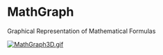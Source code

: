 # MathGraph
 Graphical Representation of Mathematical Formulas

<a href="https://gifyu.com/image/vMJh"><img src="https://s5.gifyu.com/images/MathGraph3D.gif" alt="MathGraph3D.gif" border="0" /></a>

